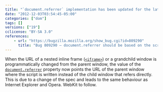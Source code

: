 ```yaml
---
title: "`document.referrer` implementation has been updated for the latest spec"
date: "2012-12-03T03:54:45-05:00"
categories: ["dom"]
tags: []
versions: ["19"]
cclicense: "BY-SA 3.0"
references:
    - url: "https://bugzilla.mozilla.org/show_bug.cgi?id=809290"
      title: "Bug 809290 – document.referrer should be based on the script entry point"
---
```

When the URL of a nested inline frame ([`<iframe>`](https://developer.mozilla.org/en-US/docs/Web/HTML/Element/iframe)) or a grandchild window is programmatically changed from the parent window, the value of the [`document.referrer`](https://developer.mozilla.org/en-US/docs/Web/API/document.referrer) property now points the URL of the parent window where the script is written instead of the child window that refers directly. This is due to a change of the spec and leads to the same behaviour as Internet Explorer and Opera. WebKit to follow.
